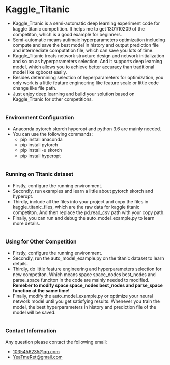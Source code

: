 # Kaggle_Titanic

* Kaggle_Titanic is a semi-automatic deep learning experiment code for kaggle titanic competition. It helps me to get 1301/10209 of the competiton, which is a good example for beginners.
* Semi-automatic means autimaic hyperparameters optimization including compute and save the best model in history and output prediction file and intermediate computation file, which can save you lots of time. 
* Kaggle_Titanic treats network structure design and network initialization and so on as hyperparameters selection. And it supports deep learning model, which allows you to achieve better accuracy than traditional model like xgboost easily. 
* Besides determining selection of hyperparameters for optimization, you only work is a little feature engineering like feature scale or little code change like file path. 
* Just enjoy deep learning and build your solution based on Kaggle_Titanic for other competitions.
<br></br>

### Environment Configuration

* Anaconda pytorch skorch hyperopt and python 3.6 are mainly needed. 
* You can use the following commands: 
  * pip install anaconda
  * pip install pytorch
  * pip install -u skorch
  * pip install hyperopt
<br></br>

### Running on Titanic dataset

* Firstly, configure the running environment.
* Secondly, run examples and learn a little about pytorch skorch and hyperopt.
* Thirdly, include all the files into your project and copy the files in kaggle_titanic_files, which are the raw data for kaggle titanic competiton. And then replace the pd.read_csv path with your copy path. 
* Finally, you can run and debug the auto_model_example.py to learn more details. 
<br></br>

### Using for Other Competition
  
* Firstly, configure the running environment.
* Secondly, run the auto_model_example.py on the titanic dataset to learn details.
* Thirdly, do little feature engineering and hyperparameters selection for new competiton. Which means space space_nodes best_nodes and parse_space funciton in the code are mainly needed to modified. **Remeber to modify space space_nodes best_nodes and parse_space function at the same time!**
* Finally, modify the auto_model_example.py or optimize your neural network model until you get satisfying results. Whenever you train the model, the best hyperparameters in history and prediction file of the model will be saved. 
<br></br>

### Contact Information

Any question please contact the following email:
* 1035456235@qq.com
* YeaTmeRet@gmail.com
  
